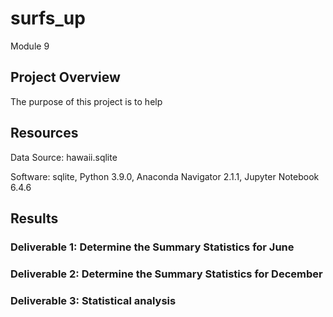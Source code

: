 # surfs_up
Module 9

## Project Overview
The purpose of this project is to help 

## Resources
Data Source: hawaii.sqlite

Software: sqlite, Python 3.9.0, Anaconda Navigator 2.1.1, Jupyter Notebook 6.4.6

## Results
### Deliverable 1: Determine the Summary Statistics for June

### Deliverable 2: Determine the Summary Statistics for December

### Deliverable 3: Statistical analysis 

